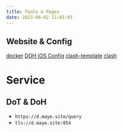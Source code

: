 ```yaml
---
title: Tools & Pages
date: 2023-06-02 11:01:01
---
```


## Website & Config

[docker](https://docker.maye.site)
[DOH iOS Config](https://d.maye.site/doh.mobileconfig)
[clash-template](clash-template.yaml)
[clash](clash.yaml)


# Service

## DoT & DoH
- `https://d.maye.site/query`
- `tls://d.maye.site:854`
